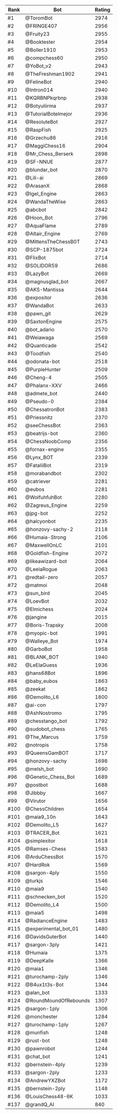 Rank|Bot|Rating
---|---|---
#1|@ToromBot|2974
#2|@FRINGE407|2956
#3|@Fruity23|2955
#4|@Booktester|2954
#5|@Boller1910|2953
#6|@compchess60|2950
#7|@YoBot_v2|2943
#8|@TheFreshman1902|2941
#9|@FelineBot|2940
#10|@Intron014|2940
#11|@KQRBNPkqrbnp|2938
#12|@Botyuliirma|2937
#13|@TutorialBotelmejor|2936
#14|@ResoluteBot|2927
#15|@RaspFish|2925
#16|@Grzechu86|2916
#17|@MaggiChess16|2904
#18|@Mr_Chess_Berserk|2898
#19|@SF-NNUE|2877
#20|@blundar_bot|2870
#21|@Lili-ai|2869
#22|@ArasanX|2868
#23|@Igel_Engine|2863
#24|@WandaTheWise|2863
#25|@abcbot|2842
#26|@Hoon_Bot|2796
#27|@AquaFlame|2789
#28|@Altair_Engine|2769
#29|@MittensTheChessB0T|2743
#30|@SCP-1875bot|2724
#31|@FlixBot|2714
#32|@SOLIDOR59|2686
#33|@LazyBot|2669
#34|@magnusglad_bot|2667
#35|@AKS-Mantissa|2644
#36|@expositor|2636
#37|@WandaBot|2633
#38|@pawn_git|2629
#39|@SaxtonEngine|2575
#40|@bot_adario|2570
#41|@Weiawaga|2569
#42|@Quanticade|2542
#43|@Toodfish|2540
#44|@odonata-bot|2518
#45|@PurpleHunter|2509
#46|@Cheng-4|2505
#47|@Phalanx-XXV|2466
#48|@admete_bot|2440
#49|@Pseudo-0|2384
#50|@ChessatronBot|2383
#51|@Priessnitz|2370
#52|@seeChessBot|2363
#53|@beatrijs-bot|2360
#54|@ChessNoobComp|2356
#55|@fornax-engine|2355
#56|@Lynx_BOT|2339
#57|@FataliiBot|2319
#58|@morabandbot|2302
#59|@catriever|2281
#60|@eubos|2281
#61|@WolfuhfuhBot|2280
#62|@Zagreus_Engine|2259
#63|@jpg-bot|2252
#64|@halcyonbot|2235
#65|@honzovy-sachy-2|2118
#66|@Humaia-Strong|2106
#67|@MaxwellOnLC|2101
#68|@Goldfish-Engine|2072
#69|@likeawizard-bot|2064
#70|@LeelaRogue|2063
#71|@redtail-zero|2057
#72|@matmoi|2048
#73|@sun_bird|2045
#74|@LoevBot|2032
#75|@Elmichess|2024
#76|@jangine|2015
#77|@Boris-Trapsky|2008
#78|@myopic-bot|1991
#79|@Walleye_Bot|1974
#80|@GarboBot|1958
#81|@BLANK_BOT|1940
#82|@LeElaGuess|1936
#83|@hans68Bot|1896
#84|@baby_eubos|1863
#85|@zeekat|1862
#86|@Demolito_L6|1800
#87|@ai-con|1797
#88|@AshNostromo|1795
#89|@chesstango_bot|1792
#90|@sudobot_chess|1765
#91|@The_Marcus|1759
#92|@notropis|1758
#93|@QueensGamBOT|1717
#94|@honzovy-sachy|1698
#95|@melsh_bot|1690
#96|@Genetic_Chess_Bot|1689
#97|@postbot|1688
#98|@Jibbby|1667
#99|@Virutor|1656
#100|@ChessChildren|1654
#101|@maia9_10n|1643
#102|@Demolito_L5|1627
#103|@TRACER_Bot|1621
#104|@simplexitor|1618
#105|@Ramses-Chess|1583
#106|@ArduChessBot|1570
#107|@HardRok|1569
#108|@sargon-4ply|1550
#109|@turkjs|1546
#110|@maia9|1540
#111|@schnecken_bot|1520
#112|@Demolito_L4|1500
#113|@maia5|1498
#114|@RadianceEngine|1483
#115|@experimental_bot_01|1480
#116|@DavidsGuterBot|1440
#117|@sargon-3ply|1421
#118|@Humaia|1375
#119|@DeepKalle|1366
#120|@maia1|1346
#121|@turochamp-2ply|1346
#122|@B4ux1t3s-Bot|1344
#123|@alan_bot|1333
#124|@RoundMoundOfRebounds|1307
#125|@sargon-1ply|1306
#126|@monchester|1284
#127|@turochamp-1ply|1267
#128|@munfish|1248
#129|@rust-bot|1248
#130|@pawnrobot|1244
#131|@chat_bot|1241
#132|@bernstein-4ply|1239
#133|@sargon-2ply|1233
#134|@AndrewYXZBot|1172
#135|@bernstein-2ply|1148
#136|@LouisChess48-6K|1033
#137|@grandQ_AI|840
